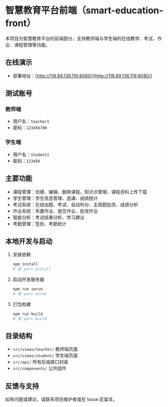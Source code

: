 # 智慧教育平台前端（smart-education-front）

本项目为智慧教育平台的前端部分，支持教师端与学生端的在线教学、考试、作业、课程管理等功能。

## 在线演示

- 部署地址：[http://118.89.136.119:8080/](http://118.89.136.119:8080/)

## 测试账号

### 教师端
- 用户名：`teacher1`
- 密码：`123456789`

### 学生端
- 用户名：`Student1`
- 密码：`123456`

## 主要功能

- 课程管理：创建、编辑、删除课程，知识点管理，课程资料上传下载
- 学生管理：学生信息管理、选课、成绩统计
- 考试系统：在线出题、考试、自动判分、主观题批改、成绩分析
- 作业系统：布置作业、提交作业、批改作业
- 智能分析：考试结果分析、学习建议
- 考勤管理：签到、考勤统计

## 本地开发与启动

1. 安装依赖

   ```bash
   npm install
   # 或 yarn install
   ```

2. 启动开发服务器

   ```bash
   npm run serve
   # 或 yarn serve
   ```

3. 打包构建

   ```bash
   npm run build
   # 或 yarn build
   ```

## 目录结构

- `src/views/teacher/` 教师端页面
- `src/views/student/` 学生端页面
- `src/api/`        所有后端接口封装
- `src/components/` 公共组件

## 反馈与支持

如有问题或建议，请联系项目维护者或在 Issue 区留言。